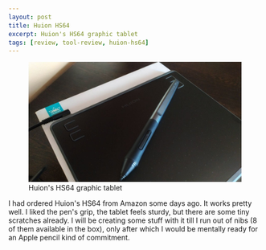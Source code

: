 ```yaml
---
layout: post
title: Huion HS64
excerpt: Huion's HS64 graphic tablet
tags: [review, tool-review, huion-hs64]
---
```


<figure>
  <img src="/assets/media/img/IMG_20210919_100424-01.jpeg" class="figure-img img-fluid img-thumbnail" alt="...">
  <figcaption class="figure-caption">Huion's HS64 graphic tablet</figcaption>
</figure>

I had ordered Huion's HS64 from Amazon some days ago. It works pretty well. I liked the pen's grip, the tablet feels sturdy, but there are some tiny scratches already. I will be creating some stuff with it till I run out of nibs (8 of them available in the box), only after which I would be mentally ready for an Apple pencil kind of commitment.